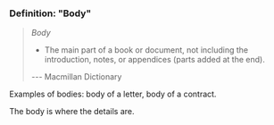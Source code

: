 ### Definition: "Body"

> *Body*
> - The main part of a book or document, not including the introduction,
> notes, or appendices (parts added at the end).
> 
> --- Macmillan Dictionary

Examples of bodies: body of a letter, body of a contract.

The body is where the details are.
